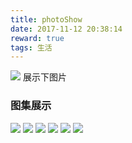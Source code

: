 ```yaml
---
title: photoShow
date: 2017-11-12 20:38:14
reward: true
tags: 生活
---
```


![](ping.jpg)
展示下图片
<!-- more -->

### 图集展示

![](KA4B1659.jpg)
![](KA4B1687.jpg)
![](KA4B1813.jpg)
![](KA4B1841.jpg)
![](KA4B1857.jpg)
![](KA4B1978.jpg)
